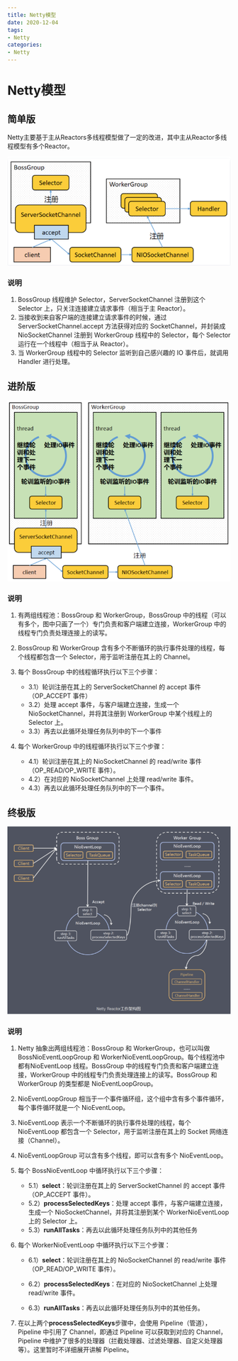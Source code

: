 ```yaml
---
title: Netty模型
date: 2020-12-04
tags:
- Netty
categories:
- Netty
---
```




# Netty模型

## 简单版

Netty主要基于主从Reactors多线程模型做了一定的改进，其中主从Reactor多线程模型有多个Reactor。

![image-20211223161636778](./images/image-20211223161636778.png)

### 说明

1. BossGroup 线程维护 Selector，ServerSocketChannel 注册到这个 Selector 上，只关注连接建立请求事件（相当于主 Reactor）。
2. 当接收到来自客户端的连接建立请求事件的时候，通过 ServerSocketChannel.accept 方法获得对应的 SocketChannel，并封装成 NioSocketChannel 注册到 WorkerGroup 线程中的 Selector，每个 Selector 运行在一个线程中（相当于从 Reactor）。
3. 当 WorkerGroup 线程中的 Selector 监听到自己感兴趣的 IO 事件后，就调用 Handler 进行处理。

## 进阶版

![image-20211223161816509](./images/image-20211223161816509.png)

### 说明

1. 有两组线程池：BossGroup 和 WorkerGroup，BossGroup 中的线程（可以有多个，图中只画了一个）专门负责和客户端建立连接，WorkerGroup 中的线程专门负责处理连接上的读写。
2. BossGroup 和 WorkerGroup 含有多个不断循环的执行事件处理的线程，每个线程都包含一个 Selector，用于监听注册在其上的 Channel。
3. 每个 BossGroup 中的线程循环执行以下三个步骤：
   - 3.1）轮训注册在其上的 ServerSocketChannel 的 accept 事件（OP_ACCEPT 事件）
   - 3.2）处理 accept 事件，与客户端建立连接，生成一个 NioSocketChannel，并将其注册到 WorkerGroup 中某个线程上的 Selector 上。
   - 3.3）再去以此循环处理任务队列中的下一个事件
3. 每个 WorkerGroup 中的线程循环执行以下三个步骤：

   - 4.1）轮训注册在其上的 NioSocketChannel 的 read/write 事件（OP_READ/OP_WRITE 事件）。
   - 4.2）在对应的 NioSocketChannel 上处理 read/write 事件。
   - 4.3）再去以此循环处理任务队列中的下一个事件。



## 终极版

![image-20211223162206238](./images/image-20211223162206238.png)

### 说明

1. Netty 抽象出两组线程池：BossGroup 和 WorkerGroup，也可以叫做 BossNioEventLoopGroup 和 WorkerNioEventLoopGroup。每个线程池中都有NioEventLoop 线程。BossGroup 中的线程专门负责和客户端建立连接，WorkerGroup 中的线程专门负责处理连接上的读写。BossGroup 和 WorkerGroup 的类型都是 NioEventLoopGroup。

2. NioEventLoopGroup 相当于一个事件循环组，这个组中含有多个事件循环，每个事件循环就是一个 NioEventLoop。

3. NioEventLoop 表示一个不断循环的执行事件处理的线程，每个 NioEventLoop 都包含一个 Selector，用于监听注册在其上的 Socket 网络连接（Channel）。

4. NioEventLoopGroup 可以含有多个线程，即可以含有多个 NioEventLoop。

5. 每个 BossNioEventLoop 中循环执行以下三个步骤：

   - 5.1）**select**：轮训注册在其上的 ServerSocketChannel 的 accept 事件（OP_ACCEPT 事件）。
   - 5.2）**processSelectedKeys**：处理 accept 事件，与客户端建立连接，生成一个 NioSocketChannel，并将其注册到某个 WorkerNioEventLoop 上的 Selector 上。
   - 5.3）**runAllTasks**：再去以此循环处理任务队列中的其他任务

6. 每个 WorkerNioEventLoop 中循环执行以下三个步骤：

   - 6.1）**select**：轮训注册在其上的 NioSocketChannel 的 read/write 事件（OP_READ/OP_WRITE 事件）。

   - 6.2）**processSelectedKeys**：在对应的 NioSocketChannel 上处理 read/write 事件。

   - 6.3）**runAllTasks**：再去以此循环处理任务队列中的其他任务。 
7. 在以上两个**processSelectedKeys**步骤中，会使用 Pipeline（管道），Pipeline 中引用了 Channel，即通过 Pipeline 可以获取到对应的 Channel，Pipeline 中维护了很多的处理器（拦截处理器、过滤处理器、自定义处理器等）。这里暂时不详细展开讲解 Pipeline。
